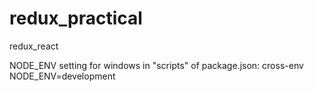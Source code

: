 # redux_practical
redux_react

NODE_ENV setting for windows in "scripts" of package.json:
cross-env NODE_ENV=development
